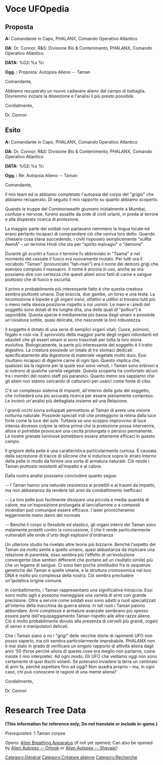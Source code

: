 # Voce UFOpedia

## Proposta

**A:** Comandante in Capo, PHALANX, Comando Operativo Atlantico

**DA:** Dr. Connor, R&S: Divisione Bio & Contenimento, PHALANX, Comando
Operativo Atlantico

**DATA:** %02i %s %i

**Ogg. :** Proposta: Autopsia Alieno -- Taman

Comandante,

Abbiamo recuperato un nuovo cadavere alieno dal campo di battaglia.
Dovremmo iniziare la dissezione e l'analisi il più presto possibile.

Cordialmente,

Dr. Connor

## Esito

**A:** Comandante in Capo, PHALANX, Comando Operativo Atlantico

**DA:** Dr. Connor, R&S: Divisione Bio & Contenimento, PHALANX, Comando
Operativo Atlantico

**DATA:** %02i %s %i

**Ogg. :** Re: Autopsia Alieno -- Taman

Comandante,

Il mio team ed io abbiamo completato l'autopsia del corpo del "grigio"
che abbiamo recuperato. Di seguito il mio rapporto su quanto abbiamo
scoperto.

Quando le truppe del Commonwealth giunsero inizialmente a Mumbai,
confuse e nervose, furono assalite da orde di civili urlanti, in preda
al terrore e alla disperata ricerca di protezione.

La maggior parte dei soldati non parlavano nemmeno la lingua locale ed
erano pertanto incapaci di comprendere ciò che veniva loro detto. Quando
chiesero cosa stava succedendo, i civili risposero semplicemente "xuRta
AwmA" – un termine Hindi che sta per "spirito malvagio" o "demone".

Durante gli scontri a fuoco il termine fu abbreviato in "Taama" e nel
momento del cessate il fuoco era nuovamente mutato. Per tutti ora il
vocabolo "Taman" (pronunciato "tah-man") era il nome dei demoni grigi
che avevano compiuto il massacro. Il nome è ancora in uso, anche se ora
possiamo dire con certezza che questi alieni sono fatti di carne e
sangue piuttosto che di fuoco e oscurità.

Il primo e probabilmente più interessante fatto è che questa creatura
sembra piuttosto umana. Due braccia, due gambe, un torso e una testa. La
locomozione è bipede e gli organi visivi, olfattivi e uditivi si trovano
tutti più o meno nella stessa posizione rispetto a noi uomini. Le mani e
i piedi del soggetto sono dotati di tre lunghe dita, una delle quali (il
"pollice") è opponibile. Questa specie è mediamente più bassa degli
umani e possiede un'ossatura sottile, quasi delicata, che nasconde la
loro robustezza.

Il soggetto è dotato di una serie di semplici organi vitali; Cuore,
polmoni, fegato e così via. È sprovvisto della maggior parte degli
organi ridondanti ed obsoleti che gli esseri umani si sono trascinati
per tutta la loro storia evolutiva. Biologicamente, la parte più
interessante del soggetto è il tratto digestivo. La creatura possiede un
totale di tre stomaci dedicati specificatamente alla digestione di
materiale vegetale molto duro. Essi risultano incapaci di digerire carne
di ogni tipo. Questo implica che, qualsiasi sia la ragione per la quale
essi sono venuti, i Taman sono erbivori e si nutrono di qualche varietà
vegetale. Questa scoperta ha confortato alcuni tra i membri del nostro
staff più paranoici. Quanto meno ora sappiamo che gli alieni non stanno
cercando di catturarci per usarci come fonte di cibo.

C'è un complesso sistema di impianti, all'interno della gola del
soggetto, che richiederà una più accurata ricerca per essere pienamente
compreso. Le invierò un'analisi più dettagliata insieme ad una
Relazione.

I grandi occhi sovra sviluppati permettono al Taman di avere una visione
notturna naturale. Possiede speciali iridi che proteggono la retina
dalla luce forte come la luce del sole. Tuttavia se uno scoppio
improvviso di luce intensa dovesse colpire la retina prima che la
protezione possa intervenire, allora si potrebbe provocare una cecità
prolungata o persino permanente. Le nostre granate luminose potrebbero
essere altamente efficaci in questo campo.

Il grigiore della pelle è una caratteristica particolarmente curiosa. È
causata dalla secrezione di tracce di silicone che si indurisce sopra lo
strato interno della pelle in modo da fornire una sorta di armatura
naturale. Ciò rende i Taman piuttosto resistenti all'impatto e al
calore.

Dalla nostra analisi possiamo concludere quanto segue:

-- I Taman hanno una naturale resistenza ai proiettili e ai traumi da
impatto, ma non abbastanza da rendere tali armi da combattimento
inefficaci

-- La loro pelle può facilmente dissipare una piccola e media quantità
di calore, ma un'esposizione prolungata al lanciafiamme o a composti
incendiari può comunque essere efficace. I laser provocheranno
leggermente meno danni del normale

-- Benché il corpo si flessibile ed elastico, gli organi interni dei
Taman sono malamente protetti contro la concussione, il che li rende
particolarmente vulnerabili alle onde d'urto degli esplosivi d'ordinanza

Un ulteriore studio ha rivelato altre teorie più bizzarre. Benché
l'aspetto dei Taman sia molto simile a quello umano, quasi abbastanza da
implicare una relazione di parentela, esso sembra più l'effetto di
un'evoluzione convergente (due sentieri differenti che portano ad un
risultato simile) più che un legame di sangue. Ci sono ben poche
similitudini fra le sequenze genetiche dei Taman e quelle umane, e la
struttura cromosomica nel loro DNA è molto più complessa della nostra.
Ciò sembra precludere un'ipotetica origine comune.

In combattimento, i Taman rappresentano una significativa minaccia. Essi
sono molto agili e possono maneggiare una varietà di armi con grande
precisione. Oltre a servire come soldati essi sono adatti a ruoli
specializzati all'interno della macchina da guerra aliena. In tali ruoli
i Taman paiono abbondare. Armi complesse e armature avanzate sembrano
più spesso essere parte dell'equipaggiamento Taman rispetto alle altre
razze aliene. Ciò è molto probabilmente dovuto alla presenza di cervelli
più grandi, organi di senso e manipolatori delicati.

Che i Taman siano o no i "grigi" delle vecchie storie di rapimenti UFO
non posso saperlo, ma ciò sembra particolarmente improbabile. PHALANX
non è mai stato in grado di verificare un singolo rapporto di attività
aliena dagli anni '50 (forse perché allora di queste cose era meglio non
parlarne, come insiste il mio interprete). Ad ogni modo, Gli UFO che
vediamo oggi non sono certamente di quei dischi volanti. Se potevano
invadere la terra un centinaio di anni fa, perché aspettare fino ad
oggi? Non quadra proprio – ma, in ogni caso, chi può conoscere le
ragioni di una mente aliena?

Cordialmente,

Dr. Connor

# Research Tree Data

**(This information for reference only; Do not translate or include
in-game.)**

*Prerequisites:* 1 Taman corpse

*Opens:* [Alien Breathing
Apparatus](Research/Alien_Breathing_Apparatus "wikilink") (if not yet
opened; Can also be opened by [Alien Autopsy --
Ortnok](Aliens/Ortnok "wikilink") or [Alien Autopsy --
Shevaar](Aliens/Shevaar "wikilink"))

[Category:Général](Category:Général "wikilink") [Category:Créature
alienne](Category:Créature_alienne "wikilink")
[Category:Recherche](Category:Recherche "wikilink")